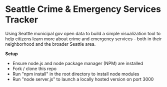 # Seattle Crime & Emergency Services Tracker
Using Seattle municipal gov open data to build a simple visualization tool to help citizens learn more about crime and emergency services - both in their neighborhood and the broader Seattle area.

<b>Setup</b>
- Ensure node.js and node package manager (NPM) are installed
- Fork / clone this repo
- Run "npm install" in the root directory to install node modules
- Run "node server.js" to launch a locally hosted version on port 3000
